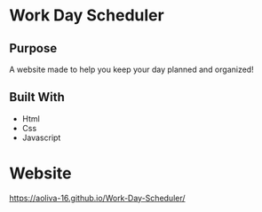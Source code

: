 # Work Day Scheduler 

## Purpose
A website made to help you keep your day planned and organized!

## Built With 
* Html
* Css
* Javascript

# Website
 https://aoliva-16.github.io/Work-Day-Scheduler/
